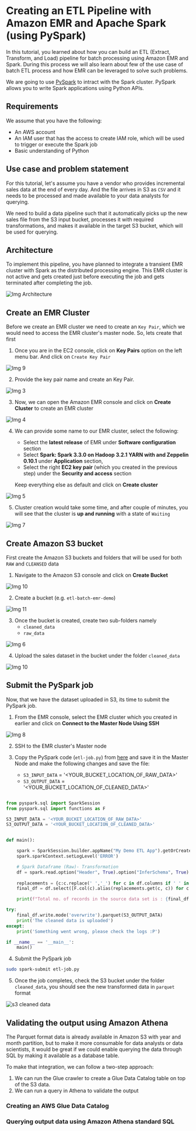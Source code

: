 # Creating an ETL Pipeline with Amazon EMR and Apache Spark (using PySpark)

In this tutorial, you learned about how you can build an ETL (Extract, Transform, and Load) pipeline for batch processing using Amazon EMR and Spark. During this process we will also learn about few of the use case of batch ETL process and how EMR can be leveraged to solve such problems. 

We are going to use [PySpark](https://spark.apache.org/docs/latest/api/python/) to intract with the Spark cluster. PySpark allows you to write Spark applications using Python APIs. 

## Requirements 

We assume that you have the following:

- An AWS account 
- An IAM user that has the access to create IAM role, which will be used to trigger or execute the Spark job 
- Basic understanding of Python


## Use case and problem statement

For this tutorial, let's assume you have a vendor who provides incremental sales data at the end of every day. And the file arrives in S3 as `CSV` and it needs to be processed and made available to your data analysts for querying. 

We need to build a data pipeline such that it automatically picks up the new sales file from the S3 input bucket, processes it with required transformations, and makes it available in the target S3 bucket, which will be used for querying. 


## Architecture 

To implement this pipeline, you have planned to integrate a transient EMR cluster with Spark as the distributed processing engine. This EMR cluster is not active and gets created just before executing the job and gets terminated after completing the job.

![Img Architecture](img/Architecture_new.png)

## Create an EMR Cluster

Before we create an EMR cluster we need to create an `Key Pair`, which we would need to access the EMR cluster's master node. So, lets create that first 

1. Once you are in the EC2 console, click on **Key Pairs** option on the left menu bar. And click on `Create Key Pair` 

![Img 9](img/9.png)

2. Provide the key pair name and create an Key Pair. 

![Img 3](img/3.png)

3. Now, we can open the Amazon EMR console and click on **Create Cluster** to create an EMR cluster

![Img 4](img/4.png)

4. We can provide some name to our EMR cluster, select the following:
    - Select the **latest release** of EMR under **Software configuration** section
    - Select **Spark: Spark 3.3.0 on Hadoop 3.2.1 YARN with and Zeppelin 0.10.1** under **Application** section, 
    - Select the right **EC2 key pair** (which you created in the previous step) under the **Security and access** section 

   Keep everything else as default and click on **Create cluster** 

![Img 5](img/5.png)

5. Cluster creation would take some time, and after couple of minutes, you will see that the cluster is **up and running** with a state of `Waiting` 

![Img 7](img/7.png)

## Create Amazon S3 bucket

First create the Amazon S3 buckets and folders that will be used for both `RAW` and `CLEANSED` data

1. Navigate to the Amazon S3 console and click on **Create Bucket** 

![Img 10](img/10.png)

2. Create a bucket (e.g. `etl-batch-emr-demo`) 

![Img 11](img/11.png)

3. Once the bucket is created, create two sub-folders namely 
    - `cleaned_data`
    - `raw_data`

![Img 6](img/6.png)

4. Upload the sales dataset in the bucket under the folder `cleaned_data`

![Img 10](img/upload_csv.png)

## Submit the PySpark job 

Now, that we have the dataset uploaded in S3, its time to submit the PySpark job. 

1. From the EMR console, select the EMR cluster which you created in earlier and click on **Connect to the Master Node Using SSH** 

![Img 8](img/8.png)

2. SSH to the EMR cluster's Master node 

3. Copy the PySpark code (`etl-job.py`) from [here](TBA) and save it in the Master Node and make the following changes and save the file:

    - `S3_INPUT_DATA`  = '<YOUR_BUCKET_LOCATION_OF_RAW_DATA>'
    - `S3_OUTPUT_DATA` = '<YOUR_BUCKET_LOCATION_OF_CLEANED_DATA>'

```python

from pyspark.sql import SparkSession
from pyspark.sql import functions as F

S3_INPUT_DATA = '<YOUR_BUCKET_LOCATION_OF_RAW_DATA>'
S3_OUTPUT_DATA = '<YOUR_BUCKET_LOCATION_OF_CLEANED_DATA>'


def main():

    spark = SparkSession.builder.appName("My Demo ETL App").getOrCreate()
    spark.sparkContext.setLogLevel('ERROR')

    # Spark Dataframe (Raw)- Transformation 
    df = spark.read.option("Header", True).option("InferSchema", True).csv(S3_INPUT_DATA)
    
    replacements = {c:c.replace(' ','_') for c in df.columns if ' ' in c}
    final_df = df.select([F.col(c).alias(replacements.get(c, c)) for c in df.columns])

    print(f"Total no. of records in the source data set is : {final_df.count()}")

try:
    final_df.write.mode('overwrite').parquet(S3_OUTPUT_DATA)
    print('The cleaned data is uploaded')
except:
    print('Something went wrong, please check the logs :P')

if __name__ == '__main__':
    main()

```

4. Submit the PySpark job

```bash
sudo spark-submit etl-job.py 
```

5. Once the job completes, check the S3 bucket under the folder `cleaned_data`, you should see the new transformed data in `parquet` format 

![s3 cleaned data](img/s3_cleaned_data.png)

## Validating the output using Amazon Athena

The Parquet format data is already available in Amazon S3 with year and month partition, but to make it more consumable for data analysts or data scientists, it would be great if we could enable querying the data through SQL by making it available as a database table.

To make that integration, we can follow a two-step approach:
1. We can run the Glue crawler to create a Glue Data Catalog table on top of the S3 data.
2. We can run a query in Athena to validate the output

### Creating an AWS Glue Data Catalog

### Querying output data using Amazon Athena standard SQL 

